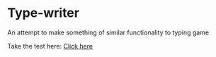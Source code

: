 # Type-writer

   An attempt to make something of similar functionality to typing game

   Take the test here: <a href="https://manoharys.github.io/Type-writer/">Click here</a>

 
